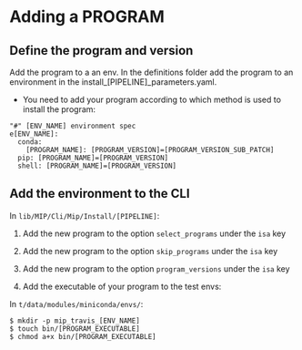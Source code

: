# Adding a PROGRAM

## Define the program and version
Add the program to a an env. In the definitions folder add the program to an environment in the install_[PIPELINE]_parameters.yaml.

- You need to add your program according to which method is used to install the program:

```
"#" [ENV_NAME] environment spec
e[ENV_NAME]:
  conda:
    [PROGRAM_NAME]: [PROGRAM_VERSION]=[PROGRAM_VERSION_SUB_PATCH]
  pip: [PROGRAM_NAME]=[PROGRAM_VERSION]
  shell: [PROGRAM_NAME]=[PROGRAM_VERSION]
```

## Add the environment to the CLI
In `lib/MIP/Cli/Mip/Install/[PIPELINE]`:

1. Add the new program to the option `select_programs` under the `isa` key

2. Add the new program to the option `skip_programs` under the `isa` key

3. Add the new program to the option `program_versions` under the `isa` key

4. Add the executable of your program to the test envs:

In `t/data/modules/miniconda/envs/`:
```
$ mkdir -p mip_travis_[ENV_NAME]
$ touch bin/[PROGRAM_EXECUTABLE]
$ chmod a+x bin/[PROGRAM_EXECUTABLE]
```
